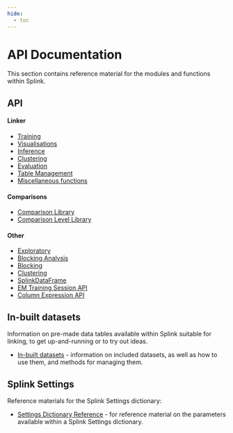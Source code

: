 ```yaml
---
hide:
  - toc
---
```


# API Documentation

This section contains reference material for the modules and functions within Splink.

## API

#### Linker
- [Training](./training.md)
- [Visualisations](./visualisations.md)
- [Inference](./inference.md)
- [Clustering](./linker_clustering.md)
- [Evaluation](./evaluation.md)
- [Table Management](./table_management.md)
- [Miscellaneous functions](./misc.md)

#### Comparisons
- [Comparison Library](./comparison_library.md)
- [Comparison Level Library](./comparison_level_library.md)

#### Other
- [Exploratory](./exploratory.md)
- [Blocking Analysis](./blocking_analysis.md)
- [Blocking](./blocking.md)
- [Clustering](./clustering.md)
- [SplinkDataFrame](./splink_dataframe.md)
- [EM Training Session API](./em_training_session.md)
- [Column Expression API](./column_expression.md)


## In-built datasets
Information on pre-made data tables available within Splink suitable for linking, to get up-and-running or to try out ideas.

- [In-built datasets](./datasets.md) - information on included datasets, as well as how to use them, and methods for managing them.

## Splink Settings
Reference materials for the Splink Settings dictionary:

- [Settings Dictionary Reference](./settings_dict_guide.md) - for reference material on the parameters available within a Splink Settings dictionary.


